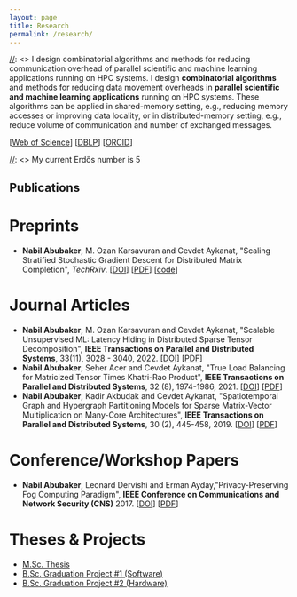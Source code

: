 ```yaml
---
layout: page
title: Research
permalink: /research/
---
```


[//]: <> (I do research in the areas of parallel and high performance computing.)
[//]: <> I design combinatorial algorithms and methods for reducing communication overhead of parallel scientific and machine learning applications running on HPC systems. 
I design **combinatorial algorithms** and methods for reducing data movement overheads in **parallel scientific and machine learning applications** running on HPC systems.
These algorithms can be applied in shared-memory setting, e.g., reducing memory accesses or improving data locality, or in distributed-memory setting, e.g., reduce volume of communication and number of exchanged messages.

[//]: <> (My research aims at improving the runtime and scalability of scientific and BigData applications.)

[[Web of Science](https://www.webofscience.com/wos/author/record/1390541)] [[DBLP](https://dblp.org/pid/211/3737.html)] [[ORCID](https://orcid.org/0000-0002-5060-3059)]  

[//]: <> My current Erdős number is 5

## Publications
# Preprints
- **Nabil Abubaker**, M. Ozan Karsavuran and Cevdet Aykanat, "Scaling Stratified Stochastic Gradient Descent for Distributed Matrix Completion", *TechRxiv*. [[DOI](https://doi.org/10.36227/techrxiv.19350536.v1)] [[PDF](/dsgd.pdf)] [[code](https://github.com/nfabubaker/CESSGD)]  
 
# Journal Articles  
- **Nabil Abubaker**, M. Ozan Karsavuran and Cevdet Aykanat, "Scalable Unsupervised ML: Latency Hiding in Distributed Sparse Tensor Decomposition", **IEEE Transactions on Parallel and Distributed Systems**, 33(11), 3028 - 3040, 2022. [[DOI](https://doi.org/10.1109/TPDS.2021.3128827)] [[PDF](/tpds_2021_2.pdf)]  
- **Nabil Abubaker**, Seher Acer and Cevdet Aykanat, "True Load Balancing for Matricized Tensor Times Khatri-Rao Product", **IEEE Transactions on Parallel and Distributed Systems**, 32 (8), 1974-1986, 2021. [[DOI](https://doi.org/10.1109/TPDS.2021.3053836)] [[PDF](/tpds_2021.pdf)]
- **Nabil Abubaker**, Kadir Akbudak and Cevdet Aykanat, "Spatiotemporal Graph and Hypergraph Partitioning Models for Sparse Matrix-Vector Multiplication on Many-Core Architectures", **IEEE Transactions on Parallel and Distributed Systems**, 30 (2), 445-458, 2019. [[DOI](https://doi.org/10.1109/TPDS.2018.2864729)] [[PDF](/tpds_2018.pdf)]

# Conference/Workshop Papers
- **Nabil Abubaker**, Leonard Dervishi and Erman Ayday,"Privacy-Preserving Fog Computing Paradigm", **IEEE Conference on Communications and Network Security (CNS)** 2017. [[DOI](https://doi.org/10.1109/CNS.2017.8228709)] [[PDF](/privacy_in_fog_paper.pdf)]

# Theses & Projects
- [M.Sc. Thesis](http://repository.bilkent.edu.tr/handle/11693/32211)
- [B.Sc. Graduation Project #1 (Software)](https://repository.najah.edu/handle/20.500.11888/12256)
- [B.Sc. Graduation Project #2 (Hardware)](https://repository.najah.edu/handle/20.500.11888/12272)
